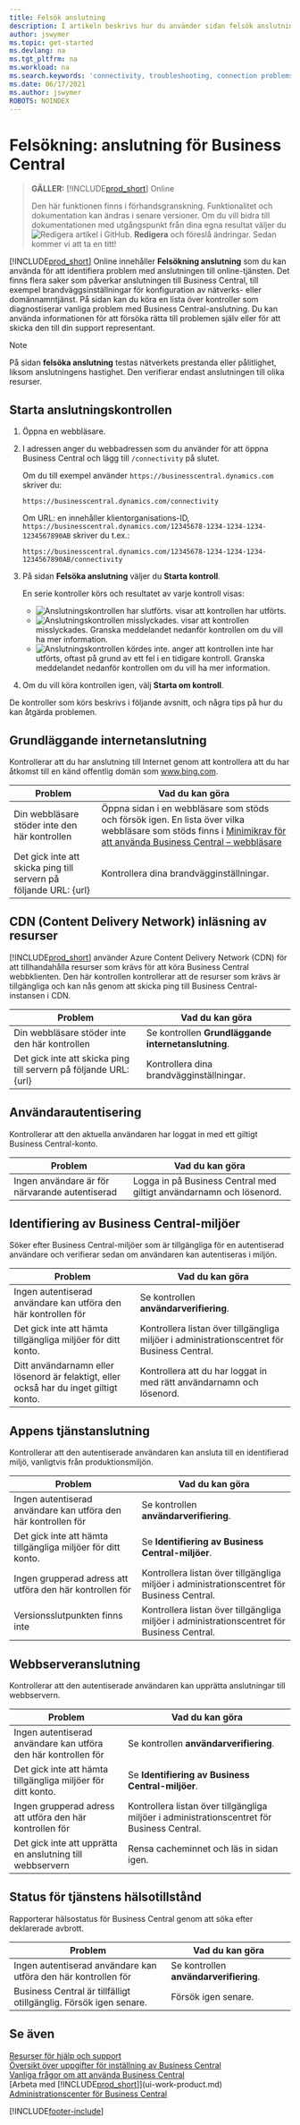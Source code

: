 ```yaml
---
title: Felsök anslutning
description: I artikeln beskrivs hur du använder sidan felsök anslutning för att identifiera och lösa problem vid anslutning till Business Central Online.
author: jswymer
ms.topic: get-started
ms.devlang: na
ms.tgt_pltfrm: na
ms.workload: na
ms.search.keywords: 'connectivity, troubleshooting, connection problems'
ms.date: 06/17/2021
ms.author: jswymer
ROBOTS: NOINDEX
---
```

# <a name="troubleshoot-connectivity-for-business-central"></a>Felsökning: anslutning för Business Central

> **GÄLLER:** [!INCLUDE[prod_short](includes/prod_short.md)] Online
>
> Den här funktionen finns i förhandsgranskning. Funktionalitet och dokumentation kan ändras i senare versioner. Om du vill bidra till dokumentationen med utgångspunkt från dina egna resultat väljer du ![Redigera artikel i GitHub.](media/github-edit-pencil.png) **Redigera** och föreslå ändringar. Sedan kommer vi att ta en titt!

[!INCLUDE[prod_short](includes/prod_short.md)] Online innehåller **Felsökning anslutning** som du kan använda för att identifiera problem med anslutningen till online-tjänsten. Det finns flera saker som påverkar anslutningen till Business Central, till exempel brandväggsinställningar för konfiguration av nätverks- eller domännamntjänst. På sidan kan du köra en lista över kontroller som diagnostiserar vanliga problem med Business Central-anslutning. Du kan använda informationen för att försöka rätta till problemen själv eller för att skicka den till din support representant.

> [!NOTE]
> På sidan **felsöka anslutning** testas nätverkets prestanda eller pålitlighet, liksom anslutningens hastighet. Den verifierar endast anslutningen till olika resurser.

## <a name="start-the-connectivity-check"></a>Starta anslutningskontrollen

1. Öppna en webbläsare.
2. I adressen anger du webbadressen som du använder för att öppna Business Central och lägg till `/connectivity` på slutet. 

    Om du till exempel använder `https://businesscentral.dynamics.com` skriver du:

    ```http
    https://businesscentral.dynamics.com/connectivity
    ```

    Om URL: en innehåller klientorganisations-ID, `https://businesscentral.dynamics.com/12345678-1234-1234-1234-1234567890AB` skriver du t.ex.:

    ```http
    https://businesscentral.dynamics.com/12345678-1234-1234-1234-1234567890AB/connectivity
    ```
 
3. På sidan **Felsöka anslutning** väljer du **Starta kontroll**.

    En serie kontroller körs och resultatet av varje kontroll visas:

    - ![Anslutningskontrollen har slutförts.](media/connectivity-check.png) visar att kontrollen har utförts.
    - ![Anslutningskontrollen misslyckades.](media/connectivity-failed.png) visar att kontrollen misslyckades. Granska meddelandet nedanför kontrollen om du vill ha mer information.
    - ![Anslutningskontrollen kördes inte.](media/connectivity-blocked.png) anger att kontrollen inte har utförts, oftast på grund av ett fel i en tidigare kontroll. Granska meddelandet nedanför kontrollen om du vill ha mer information.

4. Om du vill köra kontrollen igen, välj **Starta om kontroll**.

De kontroller som körs beskrivs i följande avsnitt, och några tips på hur du kan åtgärda problemen.

## <a name="basic-internet-connectivity"></a>Grundläggande internetanslutning

Kontrollerar att du har anslutning till Internet genom att kontrollera att du har åtkomst till en känd offentlig domän som www.bing.com.

|Problem|Vad du kan göra|
|-------|-------------|
|Din webbläsare stöder inte den här kontrollen|Öppna sidan i en webbläsare som stöds och försök igen. En lista över vilka webbläsare som stöds finns i [Minimikrav för att använda Business Central – webbläsare](product-requirements.md#browsers)|
|Det gick inte att skicka ping till servern på följande URL: {url}|Kontrollera dina brandvägginställningar.|

## <a name="cdn-content-delivery-network-resources-loading"></a>CDN (Content Delivery Network) inläsning av resurser

[!INCLUDE[prod_short](includes/prod_short.md)] använder Azure Content Delivery Network (CDN) för att tillhandahålla resurser som krävs för att köra Business Central webbklienten. Den här kontrollen kontrollerar att de resurser som krävs är tillgängliga och kan nås genom att skicka ping till Business Central-instansen i CDN.

|Problem|Vad du kan göra|
|-------|-------------|
|Din webbläsare stöder inte den här kontrollen|Se kontrollen **Grundläggande internetanslutning**.|
|Det gick inte att skicka ping till servern på följande URL: {url}|Kontrollera dina brandvägginställningar.|

## <a name="user-authentication"></a>Användarautentisering

Kontrollerar att den aktuella användaren har loggat in med ett giltigt Business Central-konto.

|Problem|Vad du kan göra|
|-------|-------------|
|Ingen användare är för närvarande autentiserad|Logga in på Business Central med giltigt användarnamn och lösenord.|

## <a name="business-central-environments-discovery"></a>Identifiering av Business Central-miljöer

Söker efter Business Central-miljöer som är tillgängliga för en autentiserad användare och verifierar sedan om användaren kan autentiseras i miljön.
<!-- example: Your user name or password is incorrect, or you do not have a valid account.. Request duration: 332 milliseconds)-->

|Problem|Vad du kan göra|
|-------|-------------|
|Ingen autentiserad användare kan utföra den här kontrollen för|Se kontrollen **användarverifiering**.|
|Det gick inte att hämta tillgängliga miljöer för ditt konto.|Kontrollera listan över tillgängliga miljöer i administrationscentret för Business Central.|
|Ditt användarnamn eller lösenord är felaktigt, eller också har du inget giltigt konto.| Kontrollera att du har loggat in med rätt användarnamn och lösenord.|

## <a name="application-service-connectivity"></a>Appens tjänstanslutning

Kontrollerar att den autentiserade användaren kan ansluta till en identifierad miljö, vanligtvis från produktionsmiljön.

|Problem|Vad du kan göra|
|-------|-------------|
|Ingen autentiserad användare kan utföra den här kontrollen för|Se kontrollen **användarverifiering**.|
|Det gick inte att hämta tillgängliga miljöer för ditt konto.|Se **Identifiering av Business Central-miljöer**.|
|Ingen grupperad adress att utföra den här kontrollen för|Kontrollera listan över tillgängliga miljöer i administrationscentret för Business Central.|
|Versionsslutpunkten finns inte|Kontrollera listan över tillgängliga miljöer i administrationscentret för Business Central.|

## <a name="web-server-connectivity"></a>Webbserveranslutning

Kontrollerar att den autentiserade användaren kan upprätta anslutningar till webbservern.

|Problem|Vad du kan göra|
|-------|-------------|
|Ingen autentiserad användare kan utföra den här kontrollen för|Se kontrollen **användarverifiering**.|
|Det gick inte att hämta tillgängliga miljöer för ditt konto.|Se **Identifiering av Business Central-miljöer**.|
|Ingen grupperad adress att utföra den här kontrollen för|Kontrollera listan över tillgängliga miljöer i administrationscentret för Business Central.|
|Det gick inte att upprätta en anslutning till webbservern|Rensa cacheminnet och läs in sidan igen.|

## <a name="service-health-status"></a>Status för tjänstens hälsotillstånd

Rapporterar hälsostatus för Business Central genom att söka efter deklarerade avbrott.

|Problem|Vad du kan göra|
|-------|-------------|
|Ingen autentiserad användare kan utföra den här kontrollen för|Se kontrollen **användarverifiering**.|
|Business Central är tillfälligt otillgänglig. Försök igen senare.|Försök igen senare.|

## <a name="see-also"></a>Se även

[Resurser för hjälp och support](product-help-and-support.md)  
[Översikt över uppgifter för inställning av Business Central](setup.md)  
[Vanliga frågor om att använda Business Central](across-faq.yml)  
[Arbeta med [!INCLUDE[prod_short](includes/prod_short.md)]](ui-work-product.md)  
[Administrationscenter för Business Central](/dynamics365/business-central/dev-itpro/administration/tenant-admin-center)

[!INCLUDE[footer-include](includes/footer-banner.md)]
